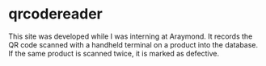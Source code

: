 # qrcodereader
This site was developed while I was interning at Araymond. It records the QR code scanned with a handheld terminal on a product into the database. If the same product is scanned twice, it is marked as defective.
